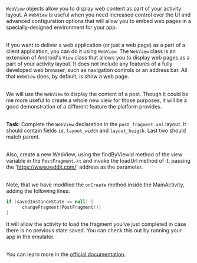 `WebView` objects allow you to display web content as part of your activity layout. A `WebView` is useful when you need increased control over the UI and advanced configuration options that will allow you to embed web pages in a specially-designed environment for your app.

\
If you want to deliver a web application (or just a web page) as a part of a client application, you can do it using `WebView`. The `WebView` class is an extension of Android's `View` class that allows you to display web pages as a part of your activity layout. It does not include any features of a fully developed web browser, such as navigation controls or an address bar. All that `WebView` does, by default, is show a web page.

\
We will use the `WebView` to display the content of a post. Though it could be me more useful to create a whole new view for those purposes, it will be a good demonstration of a different feature the platform provides.

\
**Task:** Complete the `WebView` declaration in the `post_fragment.xml` layout. It should contain fields `id`, `layout_width` and `layout_heigth`. Last two should match parent.

\
Also, create a new WebView, using the findByViewId method of the view variable in the `PostFragment.kt` and invoke the loadUrl method of it, passing the 'https://www.reddit.com/' address as the parameter.

\
Note, that we have modified the ```onCreate``` method inside the MainActivity, adding the following lines:
```kotlin
if (savedInstanceState == null) {
      changeFragment(PostFragment())
}
```
It will allow the activity to load the fragment you've just completed in case there is no previous state saved. You can check this out by running your app in the emulator.


\
You can learn more in the [official documentation](https://developer.android.com/reference/android/webkit/WebView).

